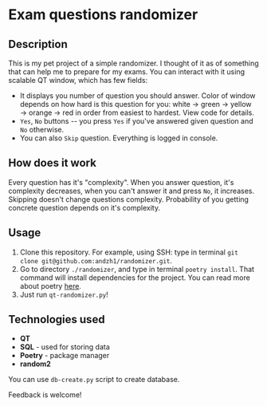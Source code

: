# Exam questions randomizer
## Description
This is my pet project of a simple randomizer. I thought of it as of something that can help me to prepare for my exams. You can interact with it using scalable QT window, which has few fields: 
- It displays you number of question you should answer. Color of window depends on how hard is this question for you: white → green → yellow → orange → red in order from easiest to hardest. View code for details.
- `Yes`, `No` buttons -- you press `Yes` if you've answered given question and `No` otherwise.
- You can also `Skip` question.
Everything is logged in console. 

## How does it work
Every question has it's "complexity". When you answer question, it's complexity decreases, when you can't answer it and press `No`, it increases. Skipping doesn't change questions complexity.
Probability of you getting concrete question depends on it's complexity.

## Usage
1. Clone this repository. For example, using SSH: type in terminal `git clone git@github.com:andzh1/randomizer.git`.
2. Go to directory `./randomizer`, and type in terminal `poetry install`. That command will install dependencies for the project. You can read more about poetry [here](https://python-poetry.org/).
3. Just run `qt-randomizer.py`!

## Technologies used
- **QT**
- **SQL** - used for storing data
- **Poetry** - package manager
- **random2**

You can use `db-create.py` script to create database.

Feedback is welcome!
